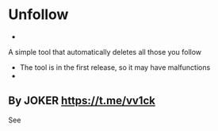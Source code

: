 # Unfollow
-
A simple tool that automatically deletes all those you follow
- The tool is in the first release, so it may have malfunctions
-
By JOKER https://t.me/vv1ck
-
See 
